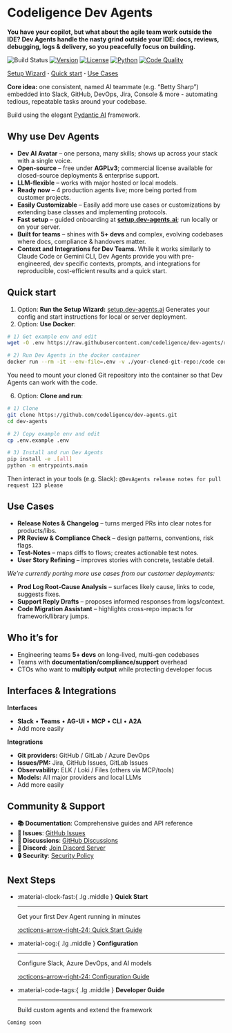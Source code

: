 # Codeligence Dev Agents

**You have your copilot, but what about the agile team work outside the IDE? Dev Agents handle the nasty grind outside your IDE: docs, reviews, debugging, logs & delivery, so you peacefully focus on building.**

![Build Status](https://img.shields.io/badge/build-pass-brightgreen.svg)
[![Version](https://img.shields.io/badge/version-0.9.3-blue.svg)](https://pypi.org/project/dev-agents/)
[![License](https://img.shields.io/badge/license-AGPL--3.0-blue.svg)](https://github.com/codeligence/dev-agents/blob/main/LICENSE.md)
[![Python](https://img.shields.io/badge/python-3.11+-blue.svg)](https://www.python.org/downloads/)
[![Code Quality](https://img.shields.io/badge/code%20quality-black%20%7C%20%20ruff%20%7C%20mypy%20%7C%20bandit-brightgreen.svg)](https://shields.io)


[Setup Wizard](https://setup.dev-agents.ai) **·** [Quick start](#quick-start) **·** [Use Cases](#use-cases)  

**Core idea:** one consistent, named AI teammate (e.g. “Betty Sharp”) embedded into Slack, GitHub, DevOps, Jira, Console & more - automating tedious, repeatable tasks around your codebase.

Build using the elegant [Pydantic AI](https://ai.pydantic.dev/) framework.

## Why use Dev Agents

* **Dev AI Avatar** – one persona, many skills; shows up across your stack with a single voice.
* **Open-source** – free under **AGPLv3**; commercial license available for closed-source deployments & enterprise support.
* **LLM-flexible** – works with major hosted or local models.
* **Ready now** – 4 production agents live; more being ported from customer projects.
* **Easily Customizable** – Easily add more use cases or customizations by extending base classes and implementing protocols.
* **Fast setup** – guided onboarding at **[setup.dev-agents.ai](https://setup.dev-agents.ai)**; run locally or on your server.
* **Built for teams** – shines with **5+ devs** and complex, evolving codebases where docs, compliance & handovers matter.
* **Context and Integrations for Dev Teams.** While it works similarly to Claude Code or Gemini CLI, Dev Agents provide you with pre-engineered, dev specific contexts, prompts, and integrations for reproducible, cost-efficient results and a quick start.

## Quick start

1. Option: **Run the Setup Wizard:** [setup.dev-agents.ai](https://setup.dev-agents.ai)
   Generates your config and start instructions for local or server deployment.
2. Option: **Use Docker**:

```bash
# 1) Get example env and edit
wget -O .env https://raw.githubusercontent.com/codeligence/dev-agents/refs/heads/main/.env.example

# 2) Run Dev Agents in the docker container
docker run --rm -it --env-file=.env -v ./your-cloned-git-repo:/code codeligence/dev-agents
```

You need to mount your cloned Git repository into the container so that Dev Agents can work with the code.

6. Option: **Clone and run**:

```bash
# 1) Clone
git clone https://github.com/codeligence/dev-agents.git
cd dev-agents

# 2) Copy example env and edit
cp .env.example .env

# 3) Install and run Dev Agents
pip install -e .[all]
python -m entrypoints.main
```

Then interact in your tools (e.g. Slack):
`@DevAgents release notes for pull request 123 please`

## Use Cases

* **Release Notes & Changelog** – turns merged PRs into clear notes for products/libs.
* **PR Review & Compliance Check** – design patterns, conventions, risk flags.
* **Test-Notes** – maps diffs to flows; creates actionable test notes.
* **User Story Refining** – improves stories with concrete, testable detail.

_We’re currently porting more use cases from our customer deployments:_

* **Prod Log Root-Cause Analysis** – surfaces likely cause, links to code, suggests fixes.
* **Support Reply Drafts** – proposes informed responses from logs/context.
* **Code Migration Assistant** – highlights cross-repo impacts for framework/library jumps.

## Who it’s for

* Engineering teams **5+ devs** on long-lived, multi-gen codebases
* Teams with **documentation/compliance/support** overhead
* CTOs who want to **multiply output** while protecting developer focus

## Interfaces & Integrations

**Interfaces**

- **Slack** • **Teams** • **AG-UI** • **MCP** • **CLI** • **A2A**
- Add more easily
    
**Integrations**

- **Git providers:** GitHub / GitLab / Azure DevOps
- **Issues/PM:** Jira, GitHub Issues, GitLab Issues
- **Observability:** ELK / Loki / Files (others via MCP/tools)
- **Models:** All major providers and local LLMs
- Add more easily
 

[//]: # (## Use Cases)

[//]: # ()
[//]: # (=== "Code Review Assistance")

[//]: # (    ```)

[//]: # (    @dev-agents analyze the impact of PR #123)

[//]: # (    ```)

[//]: # (    Get AI-powered analysis of code changes, potential breaking changes, and testing recommendations.)

[//]: # ()
[//]: # (=== "Codebase Exploration")

[//]: # (    ```)

[//]: # (    @dev-agents help me understand the authentication flow)

[//]: # (    ```)

[//]: # (    Navigate complex codebases with AI assistance, understanding patterns and dependencies.)

[//]: # ()
[//]: # (=== "Testing Guidance")

[//]: # (    ```)

[//]: # (    @dev-agents what tests should I write for the new user service?)

[//]: # (    ```)

[//]: # (    Receive intelligent testing recommendations based on your code changes and patterns.)

[//]: # ()
[//]: # (=== "Development Planning")

[//]: # (    ```)

[//]: # (    @dev-agents analyze the impact of refactoring the payment system)

[//]: # (    ```)

[//]: # (    Understand the scope and implications of major code changes before starting work.)


## Community & Support

- **📚 Documentation**: Comprehensive guides and API reference
- **🐛 Issues**: [GitHub Issues](https://github.com/codeligence/dev-agents/issues)
- **💬 Discussions**: [GitHub Discussions](https://github.com/codeligence/dev-agents/discussions)
- **💬 Discord**: [Join Discord Server](https://discord.gg/xJvfaPb8)
- **🔒 Security**: [Security Policy](https://github.com/codeligence/dev-agents/security/policy)


## Next Steps

<div class="grid cards" markdown>

-   :material-clock-fast:{ .lg .middle } **Quick Start**

    ---

    Get your first Dev Agent running in minutes

    [:octicons-arrow-right-24: Quick Start Guide](quick-start.md)

-   :material-cog:{ .lg .middle } **Configuration**

    ---

    Configure Slack, Azure DevOps, and AI models

    [:octicons-arrow-right-24: Configuration Guide](configuration/config-yaml.md)

-   :material-code-tags:{ .lg .middle } **Developer Guide**

    ---

    Build custom agents and extend the framework

[//]: # (    [:octicons-arrow-right-24: Developer Documentation]&#40;developer/&#41;)

    Coming soon
</div>

